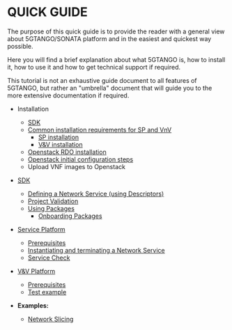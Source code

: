 # QUICK GUIDE

The purpose of this quick guide is to provide the reader with a general view about 5GTANGO/SONATA platform and in the easiest and quickest way possible.

Here you will find a brief explanation about what 5GTANGO is, how to install it, how to use it and how to get technical support if required.

This tutorial is not an exhaustive guide document to all features of 5GTANGO, but rather an "umbrella" document that will guide you to the more extensive documentation if required.

* Installation
  * [SDK](/sdk-installation)
  * [Common installation requirements for SP and VnV](/common-installation)
    * [SP installation](/sp-installation)
    * [V&V installation](/vnv-installation)
  * [Openstack RDO installation](/rdo-istall)
  * [Openstack initial configuration steps](/openstack-basic-starting-guide.md)
  * Upload VNF images to Openstack
  
* [SDK](/sdk)
  * [Defining a Network Service (using Descriptors)](/sdk#descriptors-creation)
  * [Project Validation](/sdk#validation)
  * [Using Packages](/sdk#package-creation)
     * [Onboarding Packages](/sdk#package-on-boarding)
  
* [Service Platform](/sp)
  * [Prerequisites](/sp#prerequisites)
  * [Instantiating and terminating a Network Service](/sp#instantiating-and-terminating-a-network-service)
  * [Service Check](/sp#service-check)

* [V&V Platform](/vnv.md)
  * [Prerequisites](/vnv.md#prerequisites)
  * [Test example](/vnv.md#test)

* **Examples:**
  * [Network Slicing](/slicing)
